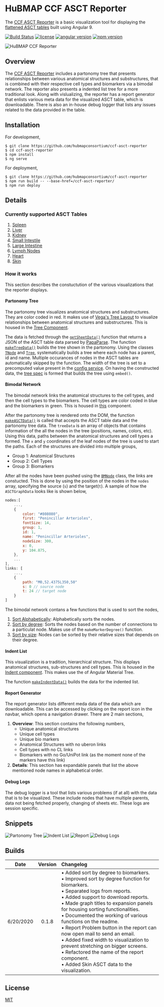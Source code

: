 # HuBMAP CCF ASCT Reporter

The [CCF ASCT Reporter](https://hubmapconsortium.github.io/ccf-asct-reporter/) is a basic visualization tool for displaying the [flattened ASCT tables](https://docs.google.com/spreadsheets/d/1j_SLhFipRWUcRZrCDfNH15OWoiLf7cJks7NVppe3htI/edit#gid=1218756021) built using Angular 9.

[![Build Status](https://img.shields.io/badge/build-passing-brightgreen)](https://github.com/hubmapconsortium/ccf-asct-reporter)
[![license](https://img.shields.io/github/license/hrishikeshpaul/portfolio-template?style=flat&logo=appveyor)](https://github.com/hubmapconsortium/ccf-asct-reporter/blob/master/LICENSE) 
[![angular version](https://img.shields.io/badge/angular%20version-9.1.9-red?style=flat&logo=appveyor)](https://github.com/hubmapconsortium/ccf-asct-reporter/blob/master/LICENSE) 
[![npm version](https://img.shields.io/badge/npm-6.14-orange?style=flat&logo=appveyor)](https://github.com/npm/cli)

![HuBMAP CCF Reporter](src/assets/github_logo.png)


## Overview
The [CCF ASCT Reporter](https://hubmapconsortium.github.io/ccf-asct-reporter/) includes a partonomy tree that presents relationships between various anatomical structures and substructures, that is combined with their respective cell types and biomarkers via a bimodal network. The reporter also presents a indented list tree for a more traditional look. Along with vislualizing, the reporter has a report generator that enlists various meta data for the visualized ASCT table, which is downloadable. There is also an in-house debug logger that lists any issues related to the data provided in the table.

## Installation
For development,
```shell
$ git clone https://github.com/hubmapconsortium/ccf-asct-reporter
$ cd ccf-asct-reporter
$ npm install
$ ng serve
```

For deployment,
```shell
$ git clone https://github.com/hubmapconsortium/ccf-asct-reporter
$ npm run build -- --base-href=/ccf-asct-reporter/
$ npm run deploy
```

## Details

### Currently supported ASCT Tables
1. [Spleen](https://docs.google.com/spreadsheets/d/1j_SLhFipRWUcRZrCDfNH15OWoiLf7cJks7NVppe3htI/edit#gid=1283919854)
2. [Liver](https://docs.google.com/spreadsheets/d/1j_SLhFipRWUcRZrCDfNH15OWoiLf7cJks7NVppe3htI/edit#gid=1218756021)
3. [Kidney](https://docs.google.com/spreadsheets/d/1j_SLhFipRWUcRZrCDfNH15OWoiLf7cJks7NVppe3htI/edit#gid=1074409228)
4. [Small Intestile](https://docs.google.com/spreadsheets/d/1j_SLhFipRWUcRZrCDfNH15OWoiLf7cJks7NVppe3htI/edit#gid=766906089)
5. [Large Intestine](https://docs.google.com/spreadsheets/d/1j_SLhFipRWUcRZrCDfNH15OWoiLf7cJks7NVppe3htI/edit#gid=82644608)
6. [Lymph Nodes](https://docs.google.com/spreadsheets/d/1j_SLhFipRWUcRZrCDfNH15OWoiLf7cJks7NVppe3htI/edit#gid=272157091)
7. [Heart](https://docs.google.com/spreadsheets/d/1j_SLhFipRWUcRZrCDfNH15OWoiLf7cJks7NVppe3htI/edit#gid=1799670106)
8. [Skin](https://docs.google.com/spreadsheets/d/1j_SLhFipRWUcRZrCDfNH15OWoiLf7cJks7NVppe3htI/edit#gid=1268820100)

### How it works
This section describes the constuctution of the various visualizations that the reporter displays. 

#### Partonomy Tree
The partonomy tree visualizes anatomical structures and substructures. They are color coded in red. It makes use of [Vega's Tree Layout](https://vega.github.io/vega/examples/tree-layout/) to visualize relationships between anatomical structures and substructures. This is housed in the [Tree Component](https://github.com/hubmapconsortium/ccf-asct-reporter/blob/master/src/app/tree/tree.component.ts). 

The data is fetched through the [`getSheetData()`](https://github.com/hubmapconsortium/ccf-asct-reporter/blob/3e7837c5af98945c61b9de6b7edb7e408ed77297/src/app/sheet.service.ts#L168) function that returns a JSON of the ASCT table data parsed by [PapaParse](https://www.papaparse.com/). The function [`makeTreeData()`](https://github.com/hubmapconsortium/ccf-asct-reporter/blob/3e7837c5af98945c61b9de6b7edb7e408ed77297/src/app/sheet.service.ts#L451) builds the tree shown in the partonomy. Using the classes [`TNode`](https://github.com/hubmapconsortium/ccf-asct-reporter/blob/3e7837c5af98945c61b9de6b7edb7e408ed77297/src/app/sheet.service.ts#L13) and [`Tree`](https://github.com/hubmapconsortium/ccf-asct-reporter/blob/3e7837c5af98945c61b9de6b7edb7e408ed77297/src/app/sheet.service.ts#L32), systematically builds a tree where each node has a parent, id and name. Multiple occurances of nodes in the ASCT tables are automatically skipped by the function. The width of the tree is set to a precomputed value present in the [config service](https://github.com/hubmapconsortium/ccf-asct-reporter/blob/master/src/app/sconfig.service.ts). On having the constructed data, the [tree spec](https://github.com/hubmapconsortium/ccf-asct-reporter/blob/3e7837c5af98945c61b9de6b7edb7e408ed77297/src/app/tree/tree.component.ts#L73) is formed that builds the tree using `embed()`.

#### Bimodal Network
The bimodal network links the anatomical structures to the cell types, and then the cell types to the biomarkers. The cell types are color coded in blue and the biomarkers in green. This is housed in [this](https://github.com/hubmapconsortium/ccf-asct-reporter/blob/master/src/app/forced/forced.component.ts) component.

After the partonomy tree is rendered onto the DOM, the function [`makeASCTData()`](https://github.com/hubmapconsortium/ccf-asct-reporter/blob/3e7837c5af98945c61b9de6b7edb7e408ed77297/src/app/sheet.service.ts#L185) is called that accepts the ASCT table data and the partonomy tree data. The `treeData` is an array of objects that contains information of the all the nodes in the tree (positions, names, colors, etc). Using this data, paths between the anatomical structures and cell types a formed. The `x` and `y` coordinates of the leaf nodes of the tree is used to start the paths. Each of the structures are divided into multiple groups,
- Group 1: Anatomical Structures
- Group 2: Cell Types
- Group 3: Biomarkers

After all the nodes have been pushed using the [`BMNode`](https://github.com/hubmapconsortium/ccf-asct-reporter/blob/3e7837c5af98945c61b9de6b7edb7e408ed77297/src/app/sheet.service.ts#L100) class, the links are constucted. This is done by using the position of the nodes in the `nodes` array, specifying the source (`s`) and the target(`t`). A sample of how the `ASCTGraphData` looks like is shown below,
```js
nodes:[
    ...,
    {
        color: "#808080",
        first: "Penincillar Arterioles",
        fontSize: 14,
        group: 1,
        id: 1,
        name: "Penincillar Arterioles",
        nodeSize: 300,
        x: 0,
        y: 104.875,
    },
    ...
],
links: [
    ...,
    {
        path: "M0,52.4375L350,50"
        s: 0 // source node
        t: 24 // target node
    }
]
```

The bimodal network contans a few functions that is used to sort the nodes,
1. [Sort Alphabetically](https://github.com/hubmapconsortium/ccf-asct-reporter/blob/3e7837c5af98945c61b9de6b7edb7e408ed77297/src/app/sheet.service.ts#L246): Alphabetically sorts the nodes.
2. [Sort by degree](https://github.com/hubmapconsortium/ccf-asct-reporter/blob/3e7837c5af98945c61b9de6b7edb7e408ed77297/src/app/sheet.service.ts#L379): Sorts the nodes based on the number of connections to a particulat node. Makes use of the `makeMarkerDegree()` function.
3. [Sort by size](https://github.com/hubmapconsortium/ccf-asct-reporter/blob/3e7837c5af98945c61b9de6b7edb7e408ed77297/src/app/sheet.service.ts#L257): Nodes can be sorted by their relative sizes that depends on their degree. 

#### Indent List
This visualization is a tradition, hierarchical structure. This displays anatomical structures, sub-structures and cell types. This is housed in the [Indent component](https://github.com/hubmapconsortium/ccf-asct-reporter/blob/master/src/app/indent/indent.component.ts). This makes use the of Angular Material Tree.

The function [`makeIndentData()`](https://github.com/hubmapconsortium/ccf-asct-reporter/blob/3e7837c5af98945c61b9de6b7edb7e408ed77297/src/app/sheet.service.ts#L503) builds the data for the indented list. 

#### Report Generator
The report generator lists different meda data of the data which are downloadable. This can be accessed by clicking on the report icon in the navbar, which opens a navigation drawer. There are 2 main sections,
1. **Overview**: This section contains the following numbers,
   - Unique anatomical structures
   - Unique cell types
   - Unique bio markers
   - Anatomical Structures with no uberon links
   - Cell types with no CL links
   - Biomarkers with no Go/UniPot link (as the moment none of the markers have this link)
2. **Details**: This section has expandable panels that list the above mentioned node names in alphabetical order.

#### Debug Logs
The debug logger is a tool that lists various problems (if at all) with the data that is to be visualized. These include nodes that have multiple parents, data not being fetched properly, changing of sheets etc. These logs are session specific. 

## Snippets
![Partonomy Tree](src/assets/snippets/tree.png)
![Indent List](src/assets/snippets/indent.png)
![Report](src/assets/snippets/report.png)
![Debug Logs](src/assets/snippets/logs.png)

## Builds
| Date | Version | Changelog |
| :-: | :-: | :- |
| 6/20/2020 |0.1.8 | • Added sort by degree to biomarkers.<br>• Improved sort by degree function for biomarkers.<br>• Separated logs from reports. <br>• Added support to download reports. <br>• Made graph titles to expansion panels for housing sorting functionalities.<br>• Documented the working of various functions on the readme. <br>• Report Problem button in the report can now open mail to send an email.<br>• Added fixed width to visualization to prevent stretching on bigger screens.<br>• Refactored the name of the report component.<br>• Added Skin ASCT data to the visualization.|

## License
[MIT](https://choosealicense.com/licenses/mit/)